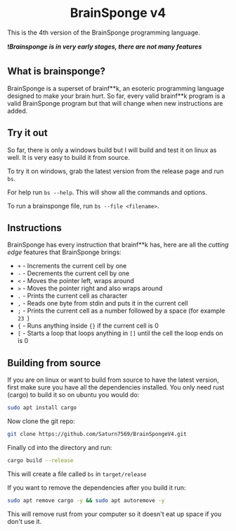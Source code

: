 <h1 align="center">BrainSponge v4</h1>
This is the 4th version of the BrainSponge programming language.

❗***Brainsponge is in very early stages, there are not many features***

## What is brainsponge?
BrainSponge is a superset of brainf\*\*k, an esoteric programming language designed to make your brain hurt.
So far, every valid brainf\*\*k program is a valid BrainSponge program but that will change when new instructions are added.

## Try it out
So far, there is only a windows build but I will build and test it on linux as well. It is very easy to build it from source.

To try it on windows, grab the latest version from the release page and run `bs`.

For help run `bs --help`. This will show all the commands and options.

To run a brainsponge file, run `bs --file <filename>`.

## Instructions
BrainSponge has every instruction that brainf**k has, here are all the *cutting edge* features that BrainSponge brings:
- `+` - Increments the current cell by one
- `-` - Decrements the current cell by one
- `<` - Moves the pointer left, wraps around
- `>` - Moves the pointer right and also wraps around
- `.` - Prints the current cell as character
- `,` - Reads one byte from stdin and puts it in the current cell
- `;` - Prints the current cell as a number followed by a space (for example `23 `)
- `{` - Runs anything inside `{}` if the current cell is 0
- `[` - Starts a loop that loops anything in `[]` until the cell the loop ends on is 0

## Building from source
If you are on linux or want to build from source to have the latest version, first make sure you have all the dependencies installed. You only need rust (cargo) to build it so on ubuntu you would do:
```sh
sudo apt install cargo
```

Now clone the git repo:
```sh
git clone https://github.com/Saturn7569/BrainSpongeV4.git
```

Finally cd into the directory and run:
```sh
cargo build --release
```

This will create a file called `bs` in `target/release`

If you want to remove the dependencies after you build it run:
```sh
sudo apt remove cargo -y && sudo apt autoremove -y
```

This will remove rust from your computer so it doesn't eat up space if you don't use it.
